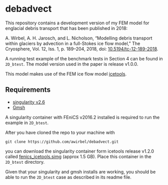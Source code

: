 # debadvect
This repository contains a development version of my FEM model for englacial debris transport that has been published in 2018:

 A. Wirbel, A. H. Jarosch, and L. Nicholson, “Modelling debris transport within glaciers by advection in a full-Stokes ice flow model,” The Cryosphere, Vol. 12, Iss. 1, p. 189–204, 2018, doi: [10.5194/tc-12-189-2018](http://dx.doi.org/10.5194/tc-12-189-2018).

A running test example of the benchmark tests in Section 4 can be found in `2D_btest`. The model version used in the paper is release v1.0.0.

This model makes use of the FEM ice flow model [icetools](https://github.com/alexjarosch/icetools).

## Requirements
* [singularity v2.6](https://www.sylabs.io/guides/2.6/user-guide/installation.html)
* [Gmsh](http://gmsh.info/)

A singularity container with FEniCS v2016.2 installed is required to run the example in `2D_btest`.

After you have cloned the repo to your machine with
```shell
git clone https://github.com/awirbel/debadvect.git
```
you can download the singularity container form icetools release v1.2.0 called [fenics_icetools.simg](https://github.com/alexjarosch/icetools/releases/download/v1.2.0/fenics_icetools.simg) (approx 1.5 GB).
Place this container in the `2D_btest` directory.

Given that your singularity and gmsh installs are working, you should be able to run the `2D_btest` case as described in its readme file.
